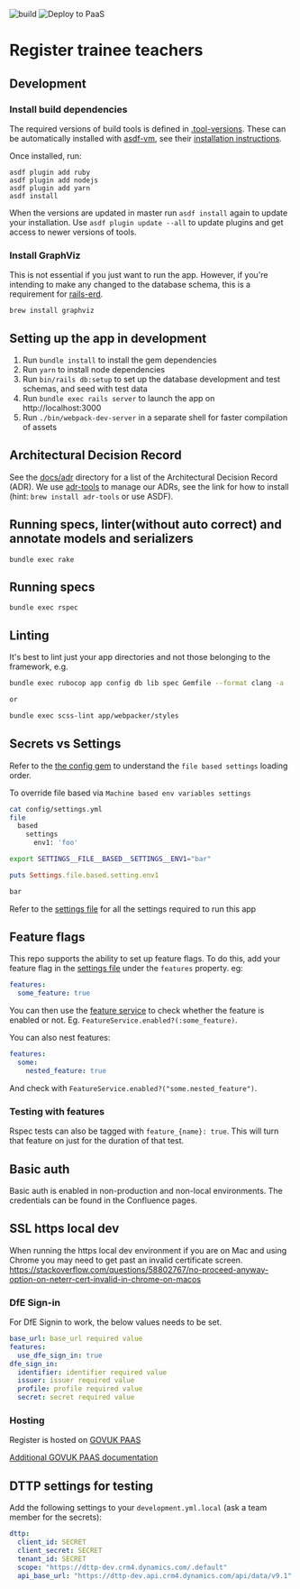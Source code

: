 ![build](https://github.com/DFE-Digital/register-trainee-teachers/workflows/build/badge.svg)
![Deploy to PaaS](https://github.com/DFE-Digital/register-trainee-teachers/workflows/Deploy%20to%20PaaS/badge.svg)

# Register trainee teachers

## Development

### Install build dependencies

The required versions of build tools is defined in
[.tool-versions](.tool-versions). These can be automatically installed with
[asdf-vm](https://asdf-vm.com/), see their [installation
instructions](https://asdf-vm.com/#/core-manage-asdf).

Once installed, run:

```
asdf plugin add ruby
asdf plugin add nodejs
asdf plugin add yarn
asdf install
```

When the versions are updated in master run `asdf install` again to update your
installation. Use `asdf plugin update --all` to update plugins and get access to
newer versions of tools.

### Install GraphViz

This is not essential if you just want to run the app. However, if you're
intending to make any changed to the database schema, this is a requirement
for [rails-erd](https://github.com/voormedia/rails-erd).

```
brew install graphviz
```

## Setting up the app in development

1. Run `bundle install` to install the gem dependencies
2. Run `yarn` to install node dependencies
3. Run `bin/rails db:setup` to set up the database development and test schemas, and seed with test data
4. Run `bundle exec rails server` to launch the app on http://localhost:3000
5. Run `./bin/webpack-dev-server` in a separate shell for faster compilation of assets

## Architectural Decision Record

See the [docs/adr](docs/adr) directory for a list of the Architectural Decision
Record (ADR). We use [adr-tools](https://github.com/npryce/adr-tools) to manage
our ADRs, see the link for how to install (hint: `brew install adr-tools` or use
ASDF).

## Running specs, linter(without auto correct) and annotate models and serializers

```
bundle exec rake
```

## Running specs

```
bundle exec rspec
```

## Linting

It's best to lint just your app directories and not those belonging to the framework, e.g.

```bash
bundle exec rubocop app config db lib spec Gemfile --format clang -a

or

bundle exec scss-lint app/webpacker/styles
```

## Secrets vs Settings

Refer to the [the config gem](https://github.com/railsconfig/config#accessing-the-settings-object) to understand the `file based settings` loading order.

To override file based via `Machine based env variables settings`

```bash
cat config/settings.yml
file
  based
    settings
      env1: 'foo'
```

```bash
export SETTINGS__FILE__BASED__SETTINGS__ENV1="bar"
```

```ruby
puts Settings.file.based.setting.env1

bar
```

Refer to the [settings file](config/settings.yml) for all the settings required to run this app

## Feature flags

This repo supports the ability to set up feature flags. To do this, add your feature flag in the [settings file](config/settings.yml) under the `features` property. eg:

```yaml
features:
  some_feature: true
```

You can then use the [feature service](app/services/feature_service.rb) to check whether the feature is enabled or not. Eg. `FeatureService.enabled?(:some_feature)`.

You can also nest features:

```yaml
features:
  some:
    nested_feature: true
```

And check with `FeatureService.enabled?("some.nested_feature")`.

### Testing with features

Rspec tests can also be tagged with `feature_{name}: true`. This will turn that feature on just for the duration of that test.

## Basic auth

Basic auth is enabled in non-production and non-local environments. The credentials can be found in the Confluence pages.

## SSL https local dev

When running the https local dev environment if you are on Mac and using Chrome you may need to get past an invalid certificate screen. https://stackoverflow.com/questions/58802767/no-proceed-anyway-option-on-neterr-cert-invalid-in-chrome-on-macos

### DfE Sign-in 

For DfE Signin to work, the below values needs to be set.

```yml
base_url: base_url required value
features:
  use_dfe_sign_in: true
dfe_sign_in:
  identifier: identifier required value
  issuer: issuer required value
  profile: profile required value
  secret: secret required value

```

### Hosting

Register is hosted on [GOVUK PAAS](https://www.cloud.service.gov.uk/)

[Additional GOVUK PAAS documentation](docs/govuk_paas.md)

## DTTP settings for testing
Add the following settings to your `development.yml.local` (ask a team member for the secrets):

```yaml
dttp:
  client_id: SECRET
  client_secret: SECRET
  tenant_id: SECRET
  scope: "https://dttp-dev.crm4.dynamics.com/.default"
  api_base_url: "https://dttp-dev.api.crm4.dynamics.com/api/data/v9.1"
```
